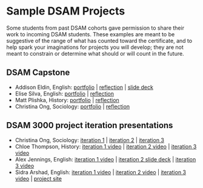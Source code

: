 # Sample DSAM Projects

Some students from past DSAM cohorts gave permission to share their work to incoming DSAM students. These examples are meant to be suggestive of the range of what has counted toward the certificate, and to help spark your imaginations for projects you will develop; they are not meant to constrain or determine what should or will count in the future.

## DSAM Capstone

* Addison Eldin, English: [portfolio](https://addeldin.github.io/projects/) \| [reflection](https://addeldin.github.io/projects/dsam-reflection/) \| [slide deck](https://docs.google.com/presentation/d/1O_kX6BKYM5WWS08cFGDXw3LXXvkF3-D6gSuKRZWKfS0/edit#slide=id.gcb9a0b074_1_0)
* Elise Silva, English: [portfolio](https://elisesilva458703634.wordpress.com/) \| [reflection](https://pitt-my.sharepoint.com/:b:/g/personal/ecs86_pitt_edu/Ebb05m69uQdOs7AAHgLMK2EBD2BLJtA0Dj1AhEGja4wwcA)
* Matt Plishka, History: [portfolio](https://plishkam523.wixsite.com/website) \| [reflection](https://plishkam523.wixsite.com/website/self-reflective-essay)
* Christina Ong, Sociology: [portfolio](https://christinanong.wordpress.com/2021/04/20/dsam-capstone-portfolio/) \| [reflection](https://christinanong.wordpress.com/2021/05/01/dsam-certificate-capstone-self-reflection/)  

## DSAM 3000 project iteration presentations

* Christina Ong, Sociology: [iteration 1](https://christinanong.wordpress.com/2019/09/23/dsam-seminar-final-project-iteration-1/) \| [iteration 2](https://christinanong.wordpress.com/2019/10/20/dsam-3000-final-project-iteration-2/) \| [iteration 3](https://christinanong.wordpress.com/2019/11/18/dsam-3000-final-project-iteration-3/)
* Chloe Thompson, History: [iteration 1 video](https://pitt-my.sharepoint.com/:v:/g/personal/millerb_pitt_edu/EQOYVwI1cwlKgUIROktOk2QBa1rTCD5-R4a7L7Ul-TRisA?nav=eyJyZWZlcnJhbEluZm8iOnsicmVmZXJyYWxBcHAiOiJPbmVEcml2ZUZvckJ1c2luZXNzIiwicmVmZXJyYWxBcHBQbGF0Zm9ybSI6IldlYiIsInJlZmVycmFsTW9kZSI6InZpZXciLCJyZWZlcnJhbFZpZXciOiJNeUZpbGVzTGlua0NvcHkifX0&e=Ka3cZw) \| [iteration 2 video](https://pitt-my.sharepoint.com/:v:/g/personal/millerb_pitt_edu/EZ8PI2uZRCFOv_8EQDGmif8BV7eJI7dvkbuWAek51AUCDA?nav=eyJyZWZlcnJhbEluZm8iOnsicmVmZXJyYWxBcHAiOiJPbmVEcml2ZUZvckJ1c2luZXNzIiwicmVmZXJyYWxBcHBQbGF0Zm9ybSI6IldlYiIsInJlZmVycmFsTW9kZSI6InZpZXciLCJyZWZlcnJhbFZpZXciOiJNeUZpbGVzTGlua0NvcHkifX0&e=9wmRe5) \| [iteration 3 video](https://pitt-my.sharepoint.com/:v:/g/personal/millerb_pitt_edu/EezSuNBsDCJLlLxHIHCaLWgBC8YtoCOEMpgGRwxV7ry_Ng?nav=eyJyZWZlcnJhbEluZm8iOnsicmVmZXJyYWxBcHAiOiJPbmVEcml2ZUZvckJ1c2luZXNzIiwicmVmZXJyYWxBcHBQbGF0Zm9ybSI6IldlYiIsInJlZmVycmFsTW9kZSI6InZpZXciLCJyZWZlcnJhbFZpZXciOiJNeUZpbGVzTGlua0NvcHkifX0&e=W9RYTO)
* Alex Jennings, English: [iteration 1 video](https://www.capcut.com/view/7285215201404649990?workspaceId=7284430750529929222) \| [iteration 2 slide deck](https://pitt-my.sharepoint.com/:b:/g/personal/millerb_pitt_edu/EQ1GJp9YcGVJpiDcZnyhZ1EBlwIpPdbPHMfTBhDH8J7csw?e=1PzMhZ) \| [iteration 3 video](https://pitt-my.sharepoint.com/:v:/g/personal/millerb_pitt_edu/EW6Q_tbOmt9JiP6fexHQh1wBdZ7zq5jJrnEVRv2u1fQfoQ?e=xP4ok2)
* Sidra Arshad, English: [iteration 1 video](https://pitt-my.sharepoint.com/:v:/g/personal/millerb_pitt_edu/EdZvOGCAau5Ep8H5JPwO1vUBcPwVm6O0PVex586mbQjhzQ?e=xZt1mZ) \| [iteration 2 video](https://pitt-my.sharepoint.com/:v:/g/personal/millerb_pitt_edu/EaYFbuIG0S1Jl1tg9T2lerwB4B9AsVI4gvCXMWPWqqQgQg?e=Agy1oH) \| [iteration 3 video](https://pitt-my.sharepoint.com/:v:/g/personal/millerb_pitt_edu/EUP2Bonji7BEkDjtN8s7cXwBdl1_zTUPT5vIrXssC0S0ag?e=r6e1Vi) \| [project site](https://scalar.usc.edu/works/dsam-project---blm-activists-/index)